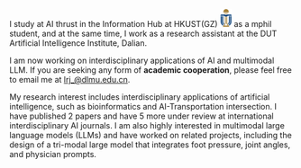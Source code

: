 I study at AI thrust in the Information Hub at HKUST(GZ) <img src='./images/hkust(gz).png' style='width: 1.5em;'> as a mphil student, and at the same time, I work as a research assistant at the DUT Artificial Intelligence Institute, Dalian.

I am now working on interdisciplinary applications of AI and multimodal LLM. If you are seeking any form of **academic cooperation**, please feel free to email me at [lrj_@dlmu.edu.cn](mailto:lrj_@dlmu.edu.cn).

My research interest includes interdisciplinary applications of artificial intelligence, such as bioinformatics and AI-Transportation intersection. I have published 2 papers <a href='https://scholar.google.com/citations?hl=zh-CN&user=oF2yD8AAAAAJ'></a> and have 5 more under review at international interdisciplinary AI journals. I am also highly interested in multimodal large language models (LLMs) and have worked on related projects, including the design of a tri-modal large model that integrates foot pressure, joint angles, and physician prompts.

